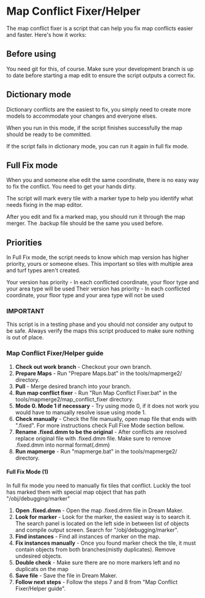 # Map Conflict Fixer/Helper

The map conflict fixer is a script that can help you fix map conflicts easier and faster. Here's how it works:


## Before using

You need git for this, of course. Make sure your development branch is up to date before starting a map edit to ensure the script outputs a correct fix.

## Dictionary mode

Dictionary conflicts are the easiest to fix, you simply need to create more models to accommodate your changes and everyone elses.

When you run in this mode, if the script finishes successfully the map should be ready to be committed.

If the script fails in dictionary mode, you can run it again in full fix mode.

## Full Fix mode

When you and someone else edit the same coordinate, there is no easy way to fix the conflict. You need to get your hands dirty.

The script will mark every tile with a marker type to help you identify what needs fixing in the map editor.

After you edit and fix a marked map, you should run it through the map merger. The .backup file should be the same you used before.

## Priorities

In Full Fix mode, the script needs to know which map version has higher priority, yours or someone elses. This important so tiles with multiple area and turf types aren't created.

Your version has priority - In each conflicted coordinate, your floor type and your area type will be used Their version has priority - In each conflicted coordinate, your floor type and your area type will not be used

### IMPORTANT

This script is in a testing phase and you should not consider any output to be safe. Always verify the maps this script produced to make sure nothing is out of place.

### Map Conflict Fixer/Helper guide
1. **Check out work branch** - Checkout your own branch.
2. **Prepare Maps** - Run "Prepare Maps.bat" in the tools/mapmerge2/ directory. 
3. **Pull** - Merge desired branch into your branch.
4. **Run map conflict fixer** - Run "Run Map Conflict Fixer.bat" in the tools/mapmerge2/map_conflict_fixer directory. 
5. **Mode 0. Mode 1 if necessary** - Try using mode 0, if it does not work you would have to manually resolve issue using mode 1.
6. **Check manually** - Check the file manually, open map file that ends with ".fixed". For more instructions check Full Fixe Mode section bellow.
7. **Rename .fixed.dmm to be the original** - After conflicts are resolved replace original file with .fixed.dmm file. Make sure to remove .fixed.dmm into normal format(.dmm)
8. **Run mapmerge** - Run "mapmerge.bat" in the tools/mapmerge2/ directory.

#### Full Fix Mode (1)
In full fix mode you need to manually fix tiles that conflict. Luckly the tool has marked them with special map object that has path "/obj/debugging/marker"
1. **Open .fixed.dmm** - Open the map .fixed.dmm file in Dream Maker.
2. **Look for marker** - Look for the marker, the easiest way is to search it. The search panel is located on the left side in between list of objects and compile output screen. Search for "/obj/debugging/marker".
3. **Find instances** - Find all instances of marker on the map.
4. **Fix instances manually** - Once you found marker check the tile, it must contain objects from both branches(mistly duplicates). Remove undesired objects.
5. **Double check** - Make sure there are no more markers left and no duplicats on the map
6. **Save file** - Save the file in Dream Maker.
7. **Follow next steps** - Follow the steps 7 and 8 from "Map Conflict Fixer/Helper guide".
